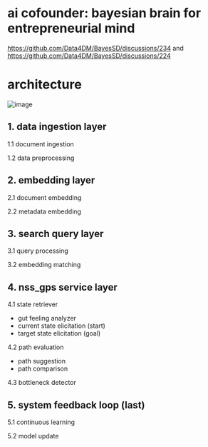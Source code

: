 # ai cofounder: bayesian brain for entrepreneurial mind
https://github.com/Data4DM/BayesSD/discussions/234 and https://github.com/Data4DM/BayesSD/discussions/224

# architecture
![image](https://github.com/Data4DM/Ops4Entrep-backend/assets/30194633/1e0f0478-5ebd-4bf1-8aad-0b5575650e4c)

## 1. data ingestion layer
1.1 document ingestion

1.2 data preprocessing

## 2. embedding layer
2.1 document embedding

2.2 metadata embedding

## 3. search query layer
3.1 query processing

3.2 embedding matching

## 4. nss_gps service layer
4.1 state retriever
- gut feeling analyzer
- current state elicitation (start)
- target state elicitation (goal)

4.2 path evaluation
- path suggestion 
- path comparison

4.3 bottleneck detector

## 5. system feedback loop (last)
5.1 continuous learning

5.2 model update
